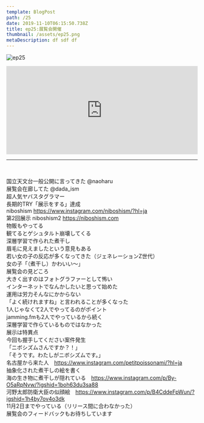 ```yaml
---  
template: BlogPost  
path: /25
date: 2019-11-10T06:15:50.738Z  
title: ep25:展覧会開催
thumbnail: /assets/ep25.png
metaDescription: df sdf df  
---  
```

![ep25](/assets/ep25.png)  
<iframe src="https://open.spotify.com/embed/episode/5NXqLWgHmQZiosJp8aQIMa" width="100%" height="232" frameBorder="0" allowfullscreen="" allow="autoplay; clipboard-write; encrypted-media; fullscreen; picture-in-picture"></iframe>

***


</br>
<p>国立天文台一般公開に言ってきた @naoharu<br>展覧会在廊してた&nbsp;@dada_ism<br>超人気ヤバスタグラマー<br>長期的TRY「展示をする」達成<br>niboshism&nbsp;<a rel="noreferrer noopener" target="_blank" href="https://slack-redir.net/link?url=https%3A%2F%2Fwww.instagram.com%2Fniboshism%2F%3Fhl%3Dja">https://www.instagram.com/niboshism/?hl=ja</a><br>第2回展示 niboshism2&nbsp;<a rel="noreferrer noopener" target="_blank" href="https://slack-redir.net/link?url=https%3A%2F%2Fniboshism.com">https://niboshism.com</a><br>物販もやってる<br>観てるとゲシュタルト崩壊してくる<br>深層学習で作られた煮干し<br>眉毛に見えましたという意見もある<br>若い女の子の反応が多くなってきた（ジェネレーションZ世代）<br>女の子「（煮干し）かわいい〜」<br>展覧会の見どころ<br>大きく出すのはフォトグラファーとして怖い<br>インターネットでなんかしたいと思って始めた<br>運用は労力そんなにかからない<br>「よく続けれますね」と言われることが多くなった<br>1人じゃなくて2人でやってるのがポイント<br>jamming.fmも2人でやっているから続く<br>深層学習で作らているものではなかった<br>展示は特異点<br>今回も握手してください案件発生<br>「ニボシズムさんですか？！」<br>「そうです。わたしがニボシズムです。」<br>名古屋から来た人　<a rel="noreferrer noopener" target="_blank" href="https://slack-redir.net/link?url=https%3A%2F%2Fwww.instagram.com%2Fpetitpoissonami%2F%3Fhl%3Dja">https://www.instagram.com/petitpoissonami/?hl=ja</a><br>抽象化された煮干しの絵を書く<br>海の生き物に煮干しが隠れている　<a rel="noreferrer noopener" target="_blank" href="https://slack-redir.net/link?url=https%3A%2F%2Fwww.instagram.com%2Fp%2FBy-O5aRpNvw%2F%3Figshid%3D1boh63du3sa88">https://www.instagram.com/p/By-O5aRpNvw/?igshid=1boh63du3sa88</a><br>河野太郎防衛大臣の似顔絵　<a rel="noreferrer noopener" target="_blank" href="https://slack-redir.net/link?url=https%3A%2F%2Fwww.instagram.com%2Fp%2FB4CddeFpWun%2F%3Figshid%3D1h4by7ov4o3dk">https://www.instagram.com/p/B4CddeFpWun/?igshid=1h4by7ov4o3dk</a><br>11月2日までやっている（リリース間に合わなかった）<br>展覧会のフィードバックもお待ちしています</p>